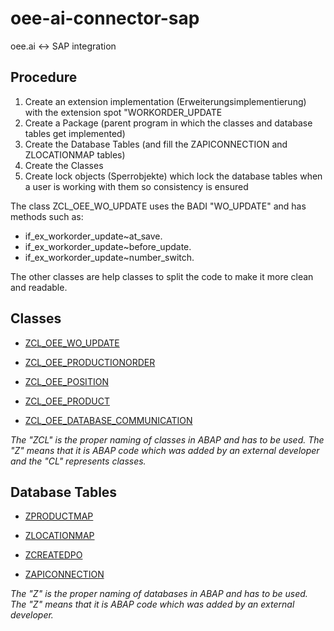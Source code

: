 # oee-ai-connector-sap

oee.ai <-> SAP integration

## Procedure

1. Create an extension implementation (Erweiterungsimplementierung) with the extension spot "WORKORDER_UPDATE
2. Create a Package (parent program in which the classes and database tables get implemented)
3. Create the Database Tables (and fill the ZAPICONNECTION and ZLOCATIONMAP tables)
4. Create the Classes
5. Create lock objects (Sperrobjekte) which lock the database tables when a user is working with them so consistency is ensured

The class ZCL_OEE_WO_UPDATE uses the BADI "WO_UPDATE" and has methods such as:

* if_ex_workorder_update~at_save.
* if_ex_workorder_update~before_update.
* if_ex_workorder_update~number_switch.

The other classes are help classes to split the code to make it more clean and readable.


## Classes
* [ZCL_OEE_WO_UPDATE](classes/zcl_oee_wo_update.md)

* [ZCL_OEE_PRODUCTIONORDER](classes/zcl_oee_productionorder.md)

* [ZCL_OEE_POSITION](classes/zcl_oee_position.md)

* [ZCL_OEE_PRODUCT](classes/zcl_oee_product.md)

* [ZCL_OEE_DATABASE_COMMUNICATION](classes/zcl_oee_database_communication.md)

_The "ZCL" is the proper naming of classes in ABAP and has to be used. The "Z" means that it is ABAP code which was added by an external developer and the "CL" represents classes._

## Database Tables

* [ZPRODUCTMAP](/database_tables/zproductmap.md)

* [ZLOCATIONMAP](database_tables/zlocationmap.md)

* [ZCREATEDPO](database_tables/zcreatedpo.md)

* [ZAPICONNECTION](database_tables/zapiconnection.md)

_The "Z" is the proper naming of databases in ABAP and has to be used. The "Z" means that it is ABAP code which was added by an external developer._
